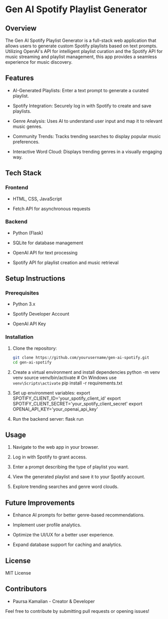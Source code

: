 # Gen AI Spotify Playlist Generator

## Overview

The Gen AI Spotify Playlist Generator is a full-stack web application that allows users to generate custom Spotify playlists based on text prompts. Utilizing OpenAI's API for intelligent playlist curation and the Spotify API for music streaming and playlist management, this app provides a seamless experience for music discovery.

## Features

- AI-Generated Playlists: Enter a text prompt to generate a curated playlist.

- Spotify Integration: Securely log in with Spotify to create and save playlists.

- Genre Analysis: Uses AI to understand user input and map it to relevant music genres.

- Community Trends: Tracks trending searches to display popular music preferences.

- Interactive Word Cloud: Displays trending genres in a visually engaging way.

## Tech Stack

### Frontend

-  HTML, CSS, JavaScript

- Fetch API for asynchronous requests

### Backend

- Python (Flask)

- SQLite for database management

- OpenAI API for text processing

- Spotify API for playlist creation and music retrieval

## Setup Instructions

### Prerequisites

- Python 3.x

- Spotify Developer Account

- OpenAI API Key

### Installation

1. Clone the repository:
   ```sh
   git clone https://github.com/yourusername/gen-ai-spotify.git
   cd gen-ai-spotify

2. Create a virtual environment and install dependencies
python -m venv venv
source venv/bin/activate  # On Windows use `venv\Scripts\activate`
pip install -r requirements.txt

3. Set up environment variables:
export SPOTIFY_CLIENT_ID='your_spotify_client_id'
export SPOTIFY_CLIENT_SECRET='your_spotify_client_secret'
export OPENAI_API_KEY='your_openai_api_key'

4. Run the backend server:
flask run

## Usage

1. Navigate to the web app in your browser.

2. Log in with Spotify to grant access.

3. Enter a prompt describing the type of playlist you want.

4. View the generated playlist and save it to your Spotify account.

5. Explore trending searches and genre word clouds.

## Future Improvements

- Enhance AI prompts for better genre-based recommendations.

- Implement user profile analytics.

- Optimize the UI/UX for a better user experience.

- Expand database support for caching and analytics.

## License

MIT License

## Contributors

- Paursa Kamalian - Creator & Developer

Feel free to contribute by submitting pull requests or opening issues!